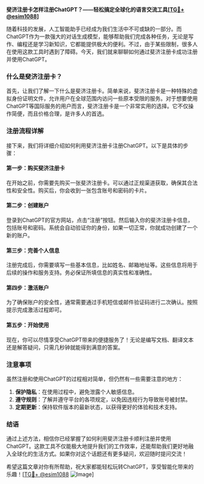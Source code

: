 **斐济注册卡怎样注册ChatGPT？——轻松搞定全球化的语言交流工具[[TG💪+ @esim1088](https://t.me/s/esim1088)]**

随着科技的发展，人工智能助手已经成为我们生活中不可或缺的一部分。而ChatGPT作为一款强大的对话生成模型，能够帮助我们完成各种任务，无论是写作、编程还是学习新知识，它都能提供极大的便利。不过，由于某些限制，很多人在使用这款工具时遇到了障碍。今天，我们就来聊聊如何通过斐济注册卡成功注册并使用ChatGPT。

### 什么是斐济注册卡？

首先，让我们了解一下什么是斐济注册卡。简单来说，斐济注册卡是一种特殊的虚拟身份证明文件，允许用户在全球范围内访问一些原本受限的服务。对于想要使用ChatGPT等国际服务的用户而言，斐济注册卡是一个非常实用的选择。它不仅操作简便，而且价格合理，是许多人的首选。

### 注册流程详解

接下来，我们将详细介绍如何利用斐济注册卡注册ChatGPT。以下是具体的步骤：

#### 第一步：购买斐济注册卡

在开始之前，你需要先购买一张斐济注册卡。可以通过正规渠道获取，确保其合法性和安全性。购买后，你会收到一张包含账号和密码的卡片。

#### 第二步：创建账户

登录到ChatGPT的官方网站，点击“注册”按钮。然后输入你的斐济注册卡信息，包括账号和密码。系统会自动验证你的身份，如果一切正常，你就成功创建了一个新的账户。

#### 第三步：完善个人信息

注册完成后，你需要填写一些基本信息，比如姓名、邮箱地址等。这些信息将用于后续的操作和服务支持。务必保证所填信息的真实性和准确性。

#### 第四步：激活账户

为了确保账户的安全性，通常需要通过手机短信或邮件验证码进行二次确认。按照提示完成激活过程即可。

#### 第五步：开始使用

现在，你可以尽情享受ChatGPT带来的便捷服务了！无论是编写文档、翻译文本还是解答疑问，只需几秒钟就能得到满意的答案。

### 注意事项

虽然注册和使用ChatGPT的过程相对简单，但仍然有一些需要注意的地方：

1. **保护隐私**：在使用过程中，避免泄露个人敏感信息。
2. **遵守规则**：了解并遵守平台的各项规定，以免因违规行为导致账号被封禁。
3. **定期更新**：保持软件版本的最新状态，以获得更好的体验和技术支持。

### 结语

通过上述方法，相信你已经掌握了如何利用斐济注册卡顺利注册并使用ChatGPT。这款工具不仅能极大地提升我们的工作效率，还能帮助我们更好地融入全球化的生活方式。如果你对这个话题还有更多疑问，欢迎随时提问交流！

希望这篇文章对你有所帮助，祝大家都能轻松玩转ChatGPT，享受智能化带来的乐趣！[[TG💪+ @esim1088](https://t.me/s/esim1088) ![Image](https://i.postimg.cc/4NQfJmqS/Snipaste-2025-05-13-00-14-12.png)]